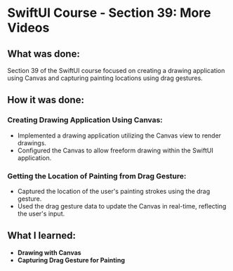 # SwiftUI Course - Section 39: More Videos

## What was done:
Section 39 of the SwiftUI course focused on creating a drawing application using Canvas and capturing painting locations using drag gestures.

## How it was done:
### Creating Drawing Application Using Canvas:
- Implemented a drawing application utilizing the Canvas view to render drawings.
- Configured the Canvas to allow freeform drawing within the SwiftUI application.

### Getting the Location of Painting from Drag Gesture:
- Captured the location of the user's painting strokes using the drag gesture.
- Used the drag gesture data to update the Canvas in real-time, reflecting the user's input.

## What I learned:
- **Drawing with Canvas**
- **Capturing Drag Gesture for Painting**
